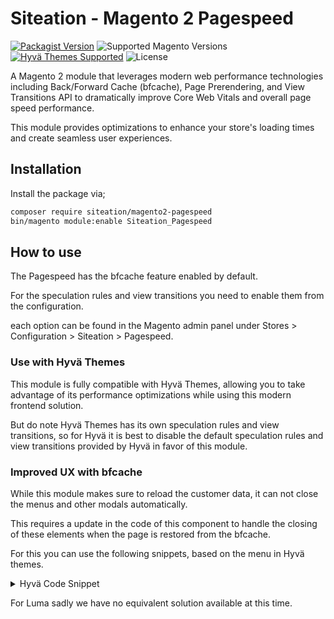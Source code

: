 # Siteation - Magento 2 Pagespeed

[![Packagist Version](https://img.shields.io/packagist/v/siteation/magento2-pagespeed?style=for-the-badge)](https://packagist.org/packages/siteation/magento2-pagespeed)
![Supported Magento Versions](https://img.shields.io/badge/magento-%202.4-brightgreen.svg?logo=magento&longCache=true&style=for-the-badge)
[![Hyvä Themes Supported](https://img.shields.io/badge/Hyva_Themes-Supported-3df0af.svg?longCache=true&style=for-the-badge)](https://hyva.io/)
![License](https://img.shields.io/github/license/Siteation/magento2-pagespeed?color=%23234&style=for-the-badge)

A Magento 2 module that leverages modern web performance technologies including Back/Forward Cache (bfcache), Page Prerendering, and View Transitions API to dramatically improve Core Web Vitals and overall page speed performance.

This module provides optimizations to enhance your store's loading times and create seamless user experiences.

## Installation

Install the package via;

```sh
composer require siteation/magento2-pagespeed
bin/magento module:enable Siteation_Pagespeed
```

## How to use

The Pagespeed has the bfcache feature enabled by default.

For the speculation rules and view transitions you need to enable them from the configuration.

each option can be found in the Magento admin panel under Stores > Configuration > Siteation > Pagespeed.

### Use with Hyvä Themes

This module is fully compatible with Hyvä Themes, allowing you to take advantage of its performance optimizations while using this modern frontend solution.

But do note Hyvä Themes has its own speculation rules and view transitions,
so for Hyvä it is best to disable the default speculation rules and view transitions provided by Hyvä in favor of this module.

### Improved UX with bfcache

While this module makes sure to reload the customer data, it can not close the menus and other modals automatically.

This requires a update in the code of this component to handle the closing of these elements when the page is restored from the bfcache.

For this you can use the following snippets, based on the menu in Hyvä themes.

<details><summary>Hyvä Code Snippet</summary>

In your copy of `vendor/hyva-themes/magento2-default-theme/Magento_Theme/templates/html/header/menu/mobile.phtml` edit the follwing:

```diff
<nav
    x-data="initMenuMobile<?= $escaper->escapeHtml($uniqueId) ?>()"
    @keydown.window.escape="closeMenu()"
    class="z-20 order-2 sm:order-1 lg:order-2 navigation lg:hidden w-12 h-12"
    aria-label="<?= $escaper->escapeHtmlAttr(__('Site navigation')) ?>"
    role="navigation"
+++ x-bind="eventListeners"
>
```

```diff
const initMenuMobile<?= $escaper->escapeHtml($uniqueId) ?> = () => {
    return {
        mobilePanelActiveId: null,
        open: false,
        init() {
            this.setActiveMenu(this.$root);
        },
+++     eventListeners: {
+++		    ['@pageshow.window'](event) {
+++             if (event.persisted) {
+++                 this.open = false
+++             };
+++         }
+++     },
```

</details>

For Luma sadly we have no equivalent solution available at this time.